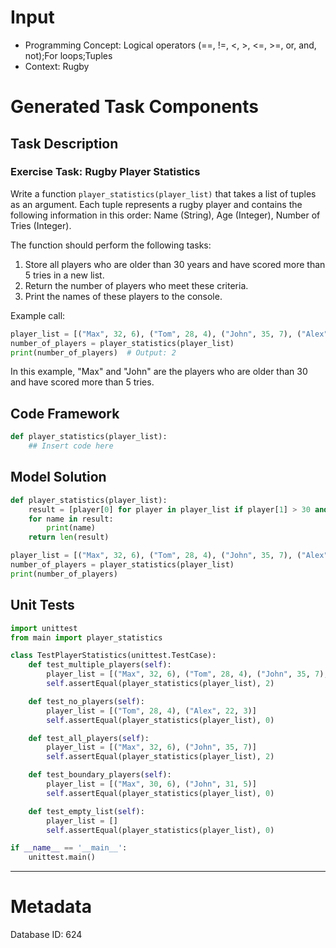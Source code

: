 # Input
- Programming Concept: Logical operators (==, !=, <, >, <=, >=, or, and, not);For loops;Tuples
- Context: Rugby

# Generated Task Components
## Task Description
### Exercise Task: Rugby Player Statistics

Write a function `player_statistics(player_list)` that takes a list of tuples as an argument. Each tuple represents a rugby player and contains the following information in this order: Name (String), Age (Integer), Number of Tries (Integer).

The function should perform the following tasks:
1. Store all players who are older than 30 years and have scored more than 5 tries in a new list.
2. Return the number of players who meet these criteria.
3. Print the names of these players to the console.

Example call:
```python
player_list = [("Max", 32, 6), ("Tom", 28, 4), ("John", 35, 7), ("Alex", 22, 3)]
number_of_players = player_statistics(player_list)
print(number_of_players)  # Output: 2
```

In this example, "Max" and "John" are the players who are older than 30 and have scored more than 5 tries.

## Code Framework
```python
def player_statistics(player_list):
    ## Insert code here

```

## Model Solution
```python
def player_statistics(player_list):
    result = [player[0] for player in player_list if player[1] > 30 and player[2] > 5]
    for name in result:
        print(name)
    return len(result)

player_list = [("Max", 32, 6), ("Tom", 28, 4), ("John", 35, 7), ("Alex", 22, 3)]
number_of_players = player_statistics(player_list)
print(number_of_players)
```

## Unit Tests
```python
import unittest
from main import player_statistics

class TestPlayerStatistics(unittest.TestCase):
    def test_multiple_players(self):
        player_list = [("Max", 32, 6), ("Tom", 28, 4), ("John", 35, 7), ("Alex", 22, 3)]
        self.assertEqual(player_statistics(player_list), 2)

    def test_no_players(self):
        player_list = [("Tom", 28, 4), ("Alex", 22, 3)]
        self.assertEqual(player_statistics(player_list), 0)

    def test_all_players(self):
        player_list = [("Max", 32, 6), ("John", 35, 7)]
        self.assertEqual(player_statistics(player_list), 2)

    def test_boundary_players(self):
        player_list = [("Max", 30, 6), ("John", 31, 5)]
        self.assertEqual(player_statistics(player_list), 0)

    def test_empty_list(self):
        player_list = []
        self.assertEqual(player_statistics(player_list), 0)

if __name__ == '__main__':
    unittest.main()
```
___
# Metadata
Database ID: 624

